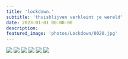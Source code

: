 ```yaml
---
title: 'lockdown.'
subtitle: 'thuisblijven verkleint je wereld'
date: 2023-01-01 00:00:00
description: 
featured_image: 'photos/Lockdown/0020.jpg'
---
```




<div class="gallery" data-columns="2">
	<img src="/photos/Lockdown/0020.jpg">
	<img src="/photos/Lockdown/0010.jpg">
	<img src="/photos/Lockdown/0030.jpg">
	<img src="/photos/Lockdown/0040.jpg">
	<img src="/photos/Lockdown/0050.jpg">
	<img src="/photos/Lockdown/0060.jpg">
</div>
